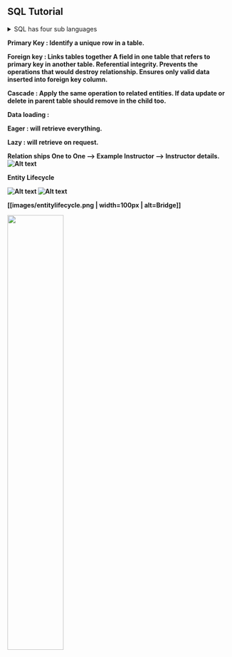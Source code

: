 ## SQL Tutorial

<details><summary>SQL has four sub languages</summary>
  <p>     <b/>DDL - Data definition language. </p>
</details>


 **Primary Key** : Identify a unique row in a table.
 
**Foreign key** : Links tables together
              A field in one table that refers to primary key in another table.
              Referential integrity.
              Prevents the operations that would destroy relationship.
              Ensures only valid data inserted into foreign key column. 
              
 **Cascade** : Apply the same operation to related entities. If data update or delete in parent table
               should remove in the child too.
 
 **Data loading :**
 <p>    Eager : will retrieve everything.
 <p>    Lazy : will retrieve on request.
 
 **Relation ships**
 One to One --> Example Instructor --> Instructor details.
 ![Alt text](images/one2one.png?raw=true "Optional Title")
 
 **Entity Lifecycle**
 
  ![Alt text](images/entitylifecycle.png?raw=true "Optional Title")
  ![Alt text](images/entitylifecycle2.png?raw=true "Optional Title")
  
  [[images/entitylifecycle.png | width=100px | alt=Bridge]]
  
  <img src="/images/entitylifecycle.png" width=50% height=50%>
 
 
